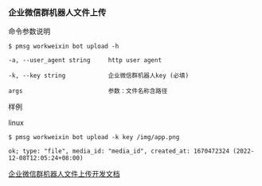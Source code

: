 ### 企业微信群机器人文件上传

命令参数说明

```text
$ pmsg workweixin bot upload -h

-a, --user_agent string     http user agent

-k, --key string            企业微信群机器人key (必填)

args                        参数：文件名称含路径
```

样例

linux

```shell
$ pmsg workweixin bot upload -k key /img/app.png

ok; type: "file", media_id: "media_id", created_at: 1670472324 (2022-12-08T12:05:24+08:00)
```

[企业微信群机器人文件上传开发文档](https://developer.work.weixin.qq.com/document/path/91770#文件上传接口)